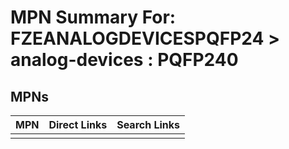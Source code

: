 



# MPN Summary For: FZEANALOGDEVICESPQFP24 > analog-devices : PQFP240

## MPNs
  

|MPN|Direct Links|Search Links|
| :--- | :--- | :--- |
||||
